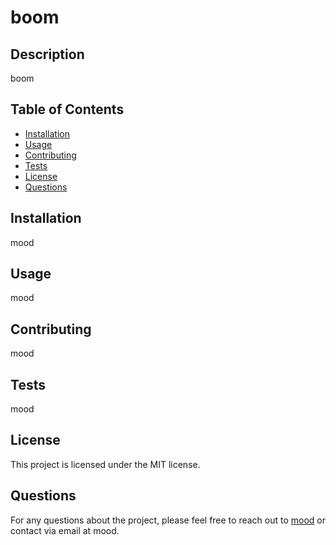 
  # boom
  ## Description
  boom
  ## Table of Contents
  - [Installation](#installation)
  - [Usage](#usage)
  - [Contributing](#contributing)
  - [Tests](#tests)
  - [License](#license)
  - [Questions](#questions)
  ## Installation
  mood
  ## Usage
  mood
  ## Contributing
  mood
  ## Tests
  mood
  ## License
  This project is licensed under the MIT license.
  ## Questions
  For any questions about the project, please feel free to reach out to [mood](https://github.com/mood) or contact via email at mood.
  